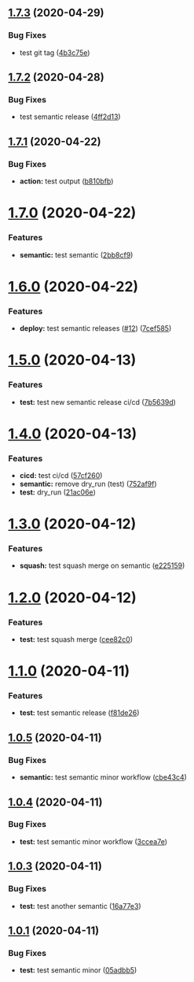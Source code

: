 ## [1.7.3](https://github.com/zephyrmathias/create-react-app-s3/compare/v1.7.2...v1.7.3) (2020-04-29)


### Bug Fixes

* test git tag ([4b3c75e](https://github.com/zephyrmathias/create-react-app-s3/commit/4b3c75eb8e0ecb0d3767ca13d45566f723c63a08))

## [1.7.2](https://github.com/zephyrmathias/create-react-app-s3/compare/v1.7.1...v1.7.2) (2020-04-28)


### Bug Fixes

* test semantic release ([4ff2d13](https://github.com/zephyrmathias/create-react-app-s3/commit/4ff2d1345f838ebffd4532b375d34c00bcbc403d))

## [1.7.1](https://github.com/zephyrmathias/create-react-app-s3/compare/v1.7.0...v1.7.1) (2020-04-22)


### Bug Fixes

* **action:** test output ([b810bfb](https://github.com/zephyrmathias/create-react-app-s3/commit/b810bfbd61f6dd90616e838882f966fd8a5d8e03))

# [1.7.0](https://github.com/zephyrmathias/create-react-app-s3/compare/v1.6.0...v1.7.0) (2020-04-22)


### Features

* **semantic:** test semantic ([2bb8cf9](https://github.com/zephyrmathias/create-react-app-s3/commit/2bb8cf9848ee2e8ae7e88a1ffea78881838fda78))

# [1.6.0](https://github.com/zephyrmathias/create-react-app-s3/compare/v1.5.0...v1.6.0) (2020-04-22)


### Features

* **deploy:** test semantic releases ([#12](https://github.com/zephyrmathias/create-react-app-s3/issues/12)) ([7cef585](https://github.com/zephyrmathias/create-react-app-s3/commit/7cef5855df37d2444e999488efe434589f971aee))

# [1.5.0](https://github.com/zephyrmathias/create-react-app-s3/compare/v1.4.0...v1.5.0) (2020-04-13)


### Features

* **test:** test new semantic release ci/cd ([7b5639d](https://github.com/zephyrmathias/create-react-app-s3/commit/7b5639dc80fa65f6b131b0e35af8c9aaa9d7fd7e))

# [1.4.0](https://github.com/zephyrmathias/create-react-app-s3/compare/v1.3.0...v1.4.0) (2020-04-13)


### Features

* **cicd:** test ci/cd ([57cf260](https://github.com/zephyrmathias/create-react-app-s3/commit/57cf260ffa7dddb4d673ca730d1b63f40b6e2fe9))
* **semantic:** remove dry_run (test) ([752af9f](https://github.com/zephyrmathias/create-react-app-s3/commit/752af9fc0feb0c68625e0c7544e56b27741bff6a))
* **test:** dry_run ([21ac06e](https://github.com/zephyrmathias/create-react-app-s3/commit/21ac06e5cd243a61ed9fd0a6e6856b83d109510d))

# [1.3.0](https://github.com/zephyrmathias/create-react-app-s3/compare/v1.2.0...v1.3.0) (2020-04-12)


### Features

* **squash:** test squash merge on semantic ([e225159](https://github.com/zephyrmathias/create-react-app-s3/commit/e225159895668cad383626539b4a125ceb57bd89))

# [1.2.0](https://github.com/zephyrmathias/create-react-app-s3/compare/v1.1.0...v1.2.0) (2020-04-12)


### Features

* **test:** test squash merge ([cee82c0](https://github.com/zephyrmathias/create-react-app-s3/commit/cee82c048364566ad089de012ab391807eb1292a))

# [1.1.0](https://github.com/zephyrmathias/create-react-app-s3/compare/v1.0.5...v1.1.0) (2020-04-11)


### Features

* **test:** test semantic release ([f81de26](https://github.com/zephyrmathias/create-react-app-s3/commit/f81de2655eedc3f351acb172c0ae05f1b7fc49ac))

## [1.0.5](https://github.com/zephyrmathias/create-react-app-s3/compare/v1.0.4...v1.0.5) (2020-04-11)


### Bug Fixes

* **semantic:** test semantic minor workflow ([cbe43c4](https://github.com/zephyrmathias/create-react-app-s3/commit/cbe43c404a47aabc05aac2d5248f951ed50f3c72))

## [1.0.4](https://github.com/zephyrmathias/create-react-app-s3/compare/v1.0.3...v1.0.4) (2020-04-11)


### Bug Fixes

* **test:** test semantic minor workflow ([3ccea7e](https://github.com/zephyrmathias/create-react-app-s3/commit/3ccea7e186a84b6a72d99bd8e6998abfb5c60abb))

## [1.0.3](https://github.com/zephyrmathias/create-react-app-s3/compare/v1.0.2...v1.0.3) (2020-04-11)


### Bug Fixes

* **test:** test another semantic ([16a77e3](https://github.com/zephyrmathias/create-react-app-s3/commit/16a77e322c28c97ceda45b98086938837277b7bf))

## [1.0.1](https://github.com/zephyrmathias/create-react-app-s3/compare/v1.0.0...v1.0.1) (2020-04-11)


### Bug Fixes

* **test:** test semantic minor ([05adbb5](https://github.com/zephyrmathias/create-react-app-s3/commit/05adbb5e46755736c91de852aa19fc8dc6c6a4a6))

